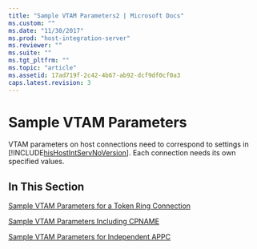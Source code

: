 ```yaml
---
title: "Sample VTAM Parameters2 | Microsoft Docs"
ms.custom: ""
ms.date: "11/30/2017"
ms.prod: "host-integration-server"
ms.reviewer: ""
ms.suite: ""
ms.tgt_pltfrm: ""
ms.topic: "article"
ms.assetid: 17ad719f-2c42-4b67-ab92-dcf9df0cf0a3
caps.latest.revision: 3
---
```

# Sample VTAM Parameters
VTAM parameters on host connections need to correspond to settings in [!INCLUDE[hisHostIntServNoVersion](../includes/hishostintservnoversion-md.md)]. Each connection needs its own specified values.  
  
## In This Section  
 [Sample VTAM Parameters for a Token Ring Connection](../core/sample-vtam-parameters-for-a-token-ring-connection1.md)  
  
 [Sample VTAM Parameters Including CPNAME](../core/sample-vtam-parameters-including-cpname2.md)  
  
 [Sample VTAM Parameters for Independent APPC](../core/sample-vtam-parameters-for-independent-appc2.md)